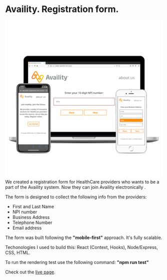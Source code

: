 # Availity. Registration form.

![app image](src/images/ui.png)
We created a registration form for HealthCare providers who wants to be a part of the Availity system. Now they can join Availity electronically .

The form is designed to collect the following info from the providers:

- First and Last Name
- NPI number
- Business Address
- Telephone Number
- Email address

The form was built following the **"mobile-first"** approach. It's fully scalable.

Techonologies I used to build this:
React (Context, Hooks), Node/Express, CSS, HTML.

To run the rendering test use the following command:
**"npm run test"**

Check out the [live page](https://availity-registration-form.now.sh).

